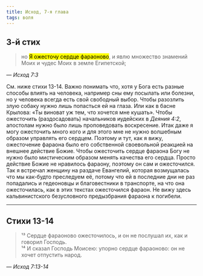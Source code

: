 ```yaml
---
title: Исход, 7-я глава
tags: воля
---
```


## 3-й стих

> но <mark>Я ожесточу сердце фараоново</mark>, и явлю множество знамений Моих и чудес Моих в земле Египетской;

— <cite>Исход&nbsp;7:3</cite>

См. ниже стихи 13-14. Важно понимать что, хотя у Бога есть разные способы влиять на человека, например сны ему посылать или болезни,
но у человека всегда есть свой свободный выбор. Чтобы разозлить злую собаку нужно лишь попасться ей на глаза. Или как в басне Крылова:
«Ты виноват уж тем, что хочется мне кушать». Чтобы ожесточить (раздосадовать) начальников иудейских в <cite>Деяния&nbsp;4:2</cite>, апостолам
нужно было лишь проповедовать воскресение. Итак даже я могу ожесточить много кого и для этого мне не нужно волшебным образом управлять его
сердцем. Поэтому и тут, как я вижу, ожесточение фараона было его собственной своевольной реакцией на внешнее действие Божие. Чтобы ожесточить
сердце фараона Богу не нужно было мистическим образом менять качества его сердца. Просто действие Божие не нравилось фараону, поэтому
он сам и ожесточился. Так я встречал женщину на раздаче Евангелий, которая возмущалась что мы как-будто преследуем её, потому что ей
в последние дни не раз попадались и гедеоновцы и благовестники в транспорте, на что она ожесточилась, как в этих текстах ожесточился
фараон. Не вижу здесь кальвинистского безусловного предызбрания фараона к погибели.

***

## Стихи 13-14

> ¹³ Сердце фараоново ожесточилось, и он не послушал их, как и говорил Господь.  
> ¹⁴ И сказал Господь Моисею: упорно сердце фараоново: он не хочет отпустить народ.

— <cite>Исход&nbsp;7:13-14</cite>

